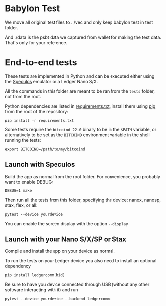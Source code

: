 # Babylon Test
We move all original test files to ../vec and only keep babylon test in test folder.

And ./data is the psbt data we captured from wallet for making the test data. That's only for your reference.

# End-to-end tests

These tests are implemented in Python and can be executed either using the [Speculos](https://github.com/LedgerHQ/speculos) emulator or a Ledger Nano S/X.

All the commands in this folder are meant to be ran from the `tests` folder, not from the root.

Python dependencies are listed in [requirements.txt](../requirements.txt), install them using [pip](https://pypi.org/project/pip/) from the root of the repository:

```
pip install -r requirements.txt
```

Some tests require the `bitcoind 22.0` binary to be in the `$PATH` variable, or alternatively to be set as the `BITCOIND` environment variable in the shell running the tests:

```
export BITCOIND=/path/to/my/bitcoind
```

## Launch with Speculos

Build the app as normal from the root folder. For convenience, you probably want to enable DEBUG:

```
DEBUG=1 make
```

Then run all the tests from this folder, specifying the device: nanox, nanosp, stax, flex, or all:

```
pytest --device yourdevice
```
You can enable the screen display with the option `--display`

## Launch with your Nano S/X/SP or Stax

Compile and install the app on your device as normal.

To run the tests on your Ledger device you also need to install an optional dependency

```
pip install ledgercomm[hid]
```

Be sure to have you device connected through USB (without any other software interacting with it) and run

```
pytest --device yourdevice --backend ledgercomm
```